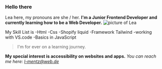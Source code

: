 ### Hello there 


Lea here, my pronouns are she / her.
**I'm a Junior Frontend Developer and currently learning how to be a Web Developer.**
	![picture of Lea](https://i.ytimg.com/vi/SNggmeilXDQ/maxresdefault.jpg)
 
My Skill List is
-Html
-Css
-Shopify liquid
-Framework Tailwind
-working with VS.code
-Basics in JavaScript 


> I'm for ever on a learning journey. 

**My special interest is accessibility on websites and apps.** 
*You can reach me here: l-mentz@web.de*

